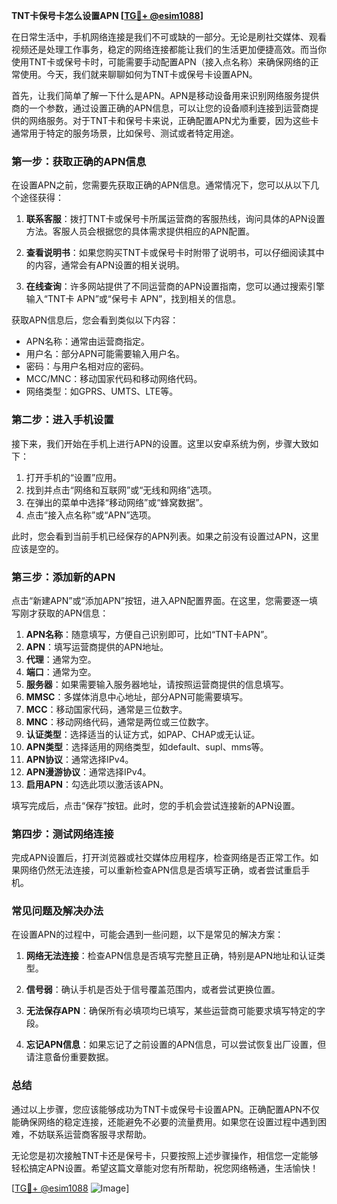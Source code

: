 **TNT卡保号卡怎么设置APN [[TG💪+ @esim1088](https://t.me/s/esim1088)]**

在日常生活中，手机网络连接是我们不可或缺的一部分。无论是刷社交媒体、观看视频还是处理工作事务，稳定的网络连接都能让我们的生活更加便捷高效。而当你使用TNT卡或保号卡时，可能需要手动配置APN（接入点名称）来确保网络的正常使用。今天，我们就来聊聊如何为TNT卡或保号卡设置APN。

首先，让我们简单了解一下什么是APN。APN是移动设备用来识别网络服务提供商的一个参数，通过设置正确的APN信息，可以让您的设备顺利连接到运营商提供的网络服务。对于TNT卡和保号卡来说，正确配置APN尤为重要，因为这些卡通常用于特定的服务场景，比如保号、测试或者特定用途。

### **第一步：获取正确的APN信息**

在设置APN之前，您需要先获取正确的APN信息。通常情况下，您可以从以下几个途径获得：

1. **联系客服**：拨打TNT卡或保号卡所属运营商的客服热线，询问具体的APN设置方法。客服人员会根据您的具体需求提供相应的APN配置。
   
2. **查看说明书**：如果您购买TNT卡或保号卡时附带了说明书，可以仔细阅读其中的内容，通常会有APN设置的相关说明。

3. **在线查询**：许多网站提供了不同运营商的APN设置指南，您可以通过搜索引擎输入“TNT卡 APN”或“保号卡 APN”，找到相关的信息。

获取APN信息后，您会看到类似以下内容：
- APN名称：通常由运营商指定。
- 用户名：部分APN可能需要输入用户名。
- 密码：与用户名相对应的密码。
- MCC/MNC：移动国家代码和移动网络代码。
- 网络类型：如GPRS、UMTS、LTE等。

### **第二步：进入手机设置**

接下来，我们开始在手机上进行APN的设置。这里以安卓系统为例，步骤大致如下：

1. 打开手机的“设置”应用。
2. 找到并点击“网络和互联网”或“无线和网络”选项。
3. 在弹出的菜单中选择“移动网络”或“蜂窝数据”。
4. 点击“接入点名称”或“APN”选项。

此时，您会看到当前手机已经保存的APN列表。如果之前没有设置过APN，这里应该是空的。

### **第三步：添加新的APN**

点击“新建APN”或“添加APN”按钮，进入APN配置界面。在这里，您需要逐一填写刚才获取的APN信息：

1. **APN名称**：随意填写，方便自己识别即可，比如“TNT卡APN”。
2. **APN**：填写运营商提供的APN地址。
3. **代理**：通常为空。
4. **端口**：通常为空。
5. **服务器**：如果需要输入服务器地址，请按照运营商提供的信息填写。
6. **MMSC**：多媒体消息中心地址，部分APN可能需要填写。
7. **MCC**：移动国家代码，通常是三位数字。
8. **MNC**：移动网络代码，通常是两位或三位数字。
9. **认证类型**：选择适当的认证方式，如PAP、CHAP或无认证。
10. **APN类型**：选择适用的网络类型，如default、supl、mms等。
11. **APN协议**：通常选择IPv4。
12. **APN漫游协议**：通常选择IPv4。
13. **启用APN**：勾选此项以激活该APN。

填写完成后，点击“保存”按钮。此时，您的手机会尝试连接新的APN设置。

### **第四步：测试网络连接**

完成APN设置后，打开浏览器或社交媒体应用程序，检查网络是否正常工作。如果网络仍然无法连接，可以重新检查APN信息是否填写正确，或者尝试重启手机。

### **常见问题及解决办法**

在设置APN的过程中，可能会遇到一些问题，以下是常见的解决方案：

1. **网络无法连接**：检查APN信息是否填写完整且正确，特别是APN地址和认证类型。
   
2. **信号弱**：确认手机是否处于信号覆盖范围内，或者尝试更换位置。

3. **无法保存APN**：确保所有必填项均已填写，某些运营商可能要求填写特定的字段。

4. **忘记APN信息**：如果忘记了之前设置的APN信息，可以尝试恢复出厂设置，但请注意备份重要数据。

### **总结**

通过以上步骤，您应该能够成功为TNT卡或保号卡设置APN。正确配置APN不仅能确保网络的稳定连接，还能避免不必要的流量费用。如果您在设置过程中遇到困难，不妨联系运营商客服寻求帮助。

无论您是初次接触TNT卡还是保号卡，只要按照上述步骤操作，相信您一定能够轻松搞定APN设置。希望这篇文章能对您有所帮助，祝您网络畅通，生活愉快！

[[TG💪+ @esim1088](https://t.me/s/esim1088) ![Image](https://i.postimg.cc/4NQfJmqS/Snipaste-2025-05-13-00-14-12.png)]
